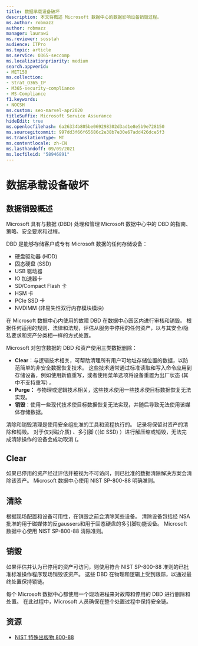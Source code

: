 ```yaml
---
title: 数据承载设备破坏
description: 本文将概述 Microsoft 数据中心的数据影响设备销毁过程。
ms.author: robmazz
author: robmazz
manager: laurawi
ms.reviewer: sosstah
audience: ITPro
ms.topic: article
ms.service: O365-seccomp
ms.localizationpriority: medium
search.appverid:
- MET150
ms.collection:
- Strat_O365_IP
- M365-security-compliance
- MS-Compliance
f1.keywords:
- NOCSH
ms.custom: seo-marvel-apr2020
titleSuffix: Microsoft Service Assurance
hideEdit: true
ms.openlocfilehash: 6a26334b805be069298302d3ad1e8e5b9e728150
ms.sourcegitcommit: 997dd3f66f65686c2e38b7e30e67add426dce5f3
ms.translationtype: MT
ms.contentlocale: zh-CN
ms.lasthandoff: 09/09/2021
ms.locfileid: "58946891"
---
```

# <a name="data-bearing-device-destruction"></a>数据承载设备破坏

## <a name="data-destruction-overview"></a>数据销毁概述

Microsoft 具有与数据 (DBD) 处理和管理 Microsoft 数据中心中的 DBD 的指南、策略、安全要求和过程。

DBD 是能够存储客户或专有 Microsoft 数据的任何存储设备：

- 硬盘驱动器 (HDD) 
- 固态硬盘 (SSD) 
- USB 驱动器
- IO 加速器卡
- SD/Compact Flash 卡
- HSM 卡
- PCIe SSD 卡
- NVDIMM (非易失性双行内存模块模块) 

在 Microsoft 数据中心内使用的故障 DBD 在数据中心园区内进行审核和销毁。 根据任何适用的规则、法律和法规，评估从服务中停用的任何资产，以与其安全/隐私要求和资产分类相一样的方式处置。

Microsoft 对包含数据的 DBD 和资产使用三类数据删除：

- **Clear**：与逻辑技术相关，可帮助清理所有用户可地址存储位置的数据，以防范简单的非安全数据恢复技术。 这些技术通常通过标准读取和写入命令应用到存储设备，例如使用新值重写，或者使用菜单选项将设备重置为出厂状态 (其中不支持重写) 。
- **Purge：** 与物理或逻辑技术相关，这些技术使用一些技术使目标数据恢复无法实现。
- **销毁**：使用一些现代技术使目标数据恢复无法实现，并随后导致无法使用该媒体存储数据。

清除和销毁清理是使用安全组批准的工具和流程执行的。 记录将保留对资产的清除和销毁。 对于仅对磁介质) 、多引脚 (（如 SSD) ）进行解压缩或销毁，无法完成清除操作的设备会成功取消 (。

## <a name="clear"></a>Clear

如果已停用的资产经过评估并被视为不可访问，则已批准的数据清除解决方案会清除该资产。 Microsoft 数据中心使用 NIST SP-800-88 明确准则。

## <a name="purge"></a>清除

根据现场配置和设备可用性，在销毁之前会清除某些设备。 清除设备包括经 NSA 批准的用于磁媒体的反gaussers和用于固态硬盘的多引脚功能设备。 Microsoft 数据中心使用 NIST SP-800-88 清除准则。

## <a name="destroy"></a>销毁

如果评估并认为已停用的资产可访问，则使用符合 NIST SP-800-88 准则的已批准标准操作程序现场销毁该资产。 这些 DBD 在物理和逻辑上受到跟踪，以通过最终处置保持锁链。

每个 Microsoft 数据中心都使用一个现场进程来对故障和停用的 DBD 进行删除和处置。 在此过程中，Microsoft 人员确保在整个处置过程中保持安全链。

## <a name="resources"></a>资源

- [NIST 特殊出版物 800-88](https://nvlpubs.nist.gov/nistpubs/SpecialPublications/NIST.SP.800-88r1.pdf)
